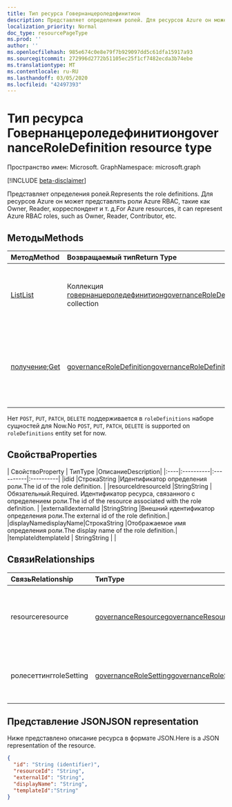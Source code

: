 ```yaml
---
title: Тип ресурса Говернанцероледефинитион
description: Представляет определения ролей. Для ресурсов Azure он может представлять роли Azure RBAC, такие как Owner, Reader, корреспондент и т. д.
localization_priority: Normal
doc_type: resourcePageType
ms.prod: ''
author: ''
ms.openlocfilehash: 985e674c0e8e79f7b929097dd5c61dfa15917a93
ms.sourcegitcommit: 272996d2772b51105ec25f1cf7482ecda3b74ebe
ms.translationtype: MT
ms.contentlocale: ru-RU
ms.lasthandoff: 03/05/2020
ms.locfileid: "42497393"
---
```

# <a name="governanceroledefinition-resource-type"></a><span data-ttu-id="ed181-104">Тип ресурса Говернанцероледефинитион</span><span class="sxs-lookup"><span data-stu-id="ed181-104">governanceRoleDefinition resource type</span></span>

<span data-ttu-id="ed181-105">Пространство имен: Microsoft. Graph</span><span class="sxs-lookup"><span data-stu-id="ed181-105">Namespace: microsoft.graph</span></span>

[!INCLUDE [beta-disclaimer](../../includes/beta-disclaimer.md)]


<span data-ttu-id="ed181-106">Представляет определения ролей.</span><span class="sxs-lookup"><span data-stu-id="ed181-106">Represents the role definitions.</span></span> <span data-ttu-id="ed181-107">Для ресурсов Azure он может представлять роли Azure RBAC, такие как Owner, Reader, корреспондент и т. д.</span><span class="sxs-lookup"><span data-stu-id="ed181-107">For Azure resources, it can represent Azure RBAC roles, such as Owner, Reader, Contributor, etc.</span></span>


## <a name="methods"></a><span data-ttu-id="ed181-108">Методы</span><span class="sxs-lookup"><span data-stu-id="ed181-108">Methods</span></span>

| <span data-ttu-id="ed181-109">Метод</span><span class="sxs-lookup"><span data-stu-id="ed181-109">Method</span></span>          | <span data-ttu-id="ed181-110">Возвращаемый тип</span><span class="sxs-lookup"><span data-stu-id="ed181-110">Return Type</span></span> |<span data-ttu-id="ed181-111">Описание</span><span class="sxs-lookup"><span data-stu-id="ed181-111">Description</span></span>|
|:---------------|:--------|:--------|
|[<span data-ttu-id="ed181-112">List</span><span class="sxs-lookup"><span data-stu-id="ed181-112">List</span></span>](../api/governanceroledefinition-list.md) | <span data-ttu-id="ed181-113">Коллекция [говернанцероледефинитион](../resources/governanceroledefinition.md)</span><span class="sxs-lookup"><span data-stu-id="ed181-113">[governanceRoleDefinition](../resources/governanceroledefinition.md) collection</span></span> |<span data-ttu-id="ed181-114">Перечисление коллекции определений ролей для ресурса.</span><span class="sxs-lookup"><span data-stu-id="ed181-114">List a collection of role definitions on a resource.</span></span>|
|<span data-ttu-id="ed181-115">[получение](../api/governanceroledefinition-get.md);</span><span class="sxs-lookup"><span data-stu-id="ed181-115">[Get](../api/governanceroledefinition-get.md)</span></span> | [<span data-ttu-id="ed181-116">governanceRoleDefinition</span><span class="sxs-lookup"><span data-stu-id="ed181-116">governanceRoleDefinition</span></span>](../resources/governanceroledefinition.md) |<span data-ttu-id="ed181-117">Считывание свойств и связей объекта определения роли, указанного по идентификатору.</span><span class="sxs-lookup"><span data-stu-id="ed181-117">Read properties and relationships of a role definition entity specified by id.</span></span>|

<span data-ttu-id="ed181-118">Нет `POST`, `PUT`, `PATCH`, `DELETE` поддерживается в `roleDefinitions` наборе сущностей для Now.</span><span class="sxs-lookup"><span data-stu-id="ed181-118">No `POST`, `PUT`, `PATCH`, `DELETE` is supported on `roleDefinitions` entity set for now.</span></span>

## <a name="properties"></a><span data-ttu-id="ed181-119">Свойства</span><span class="sxs-lookup"><span data-stu-id="ed181-119">Properties</span></span>
| <span data-ttu-id="ed181-120">Свойство</span><span class="sxs-lookup"><span data-stu-id="ed181-120">Property</span></span>  | <span data-ttu-id="ed181-121">Тип</span><span class="sxs-lookup"><span data-stu-id="ed181-121">Type</span></span>      |<span data-ttu-id="ed181-122">Описание</span><span class="sxs-lookup"><span data-stu-id="ed181-122">Description</span></span>|
|:----|:----------|:----------|:----------|
|<span data-ttu-id="ed181-123">id</span><span class="sxs-lookup"><span data-stu-id="ed181-123">id</span></span>         |<span data-ttu-id="ed181-124">Строка</span><span class="sxs-lookup"><span data-stu-id="ed181-124">String</span></span>     |<span data-ttu-id="ed181-125">Идентификатор определения роли.</span><span class="sxs-lookup"><span data-stu-id="ed181-125">The id of the role definition.</span></span> |
|<span data-ttu-id="ed181-126">resourceId</span><span class="sxs-lookup"><span data-stu-id="ed181-126">resourceId</span></span> |<span data-ttu-id="ed181-127">String</span><span class="sxs-lookup"><span data-stu-id="ed181-127">String</span></span>     |<span data-ttu-id="ed181-128">Обязательный.</span><span class="sxs-lookup"><span data-stu-id="ed181-128">Required.</span></span> <span data-ttu-id="ed181-129">Идентификатор ресурса, связанного с определением роли.</span><span class="sxs-lookup"><span data-stu-id="ed181-129">The id of the resource associated with the role definition.</span></span> |
|<span data-ttu-id="ed181-130">externalId</span><span class="sxs-lookup"><span data-stu-id="ed181-130">externalId</span></span>   |<span data-ttu-id="ed181-131">String</span><span class="sxs-lookup"><span data-stu-id="ed181-131">String</span></span>     |<span data-ttu-id="ed181-132">Внешний идентификатор определения роли.</span><span class="sxs-lookup"><span data-stu-id="ed181-132">The external id of the role definition.</span></span>|
|<span data-ttu-id="ed181-133">displayName</span><span class="sxs-lookup"><span data-stu-id="ed181-133">displayName</span></span>|<span data-ttu-id="ed181-134">Строка</span><span class="sxs-lookup"><span data-stu-id="ed181-134">String</span></span>     |<span data-ttu-id="ed181-135">Отображаемое имя определения роли.</span><span class="sxs-lookup"><span data-stu-id="ed181-135">The display name of the role definition.</span></span>|
|<span data-ttu-id="ed181-136">templateId</span><span class="sxs-lookup"><span data-stu-id="ed181-136">templateId</span></span> | <span data-ttu-id="ed181-137">String</span><span class="sxs-lookup"><span data-stu-id="ed181-137">String</span></span> | |

## <a name="relationships"></a><span data-ttu-id="ed181-138">Связи</span><span class="sxs-lookup"><span data-stu-id="ed181-138">Relationships</span></span>
| <span data-ttu-id="ed181-139">Связь</span><span class="sxs-lookup"><span data-stu-id="ed181-139">Relationship</span></span> | <span data-ttu-id="ed181-140">Тип</span><span class="sxs-lookup"><span data-stu-id="ed181-140">Type</span></span>   |<span data-ttu-id="ed181-141">Описание</span><span class="sxs-lookup"><span data-stu-id="ed181-141">Description</span></span>|
|:---------------|:--------|:----------|
|<span data-ttu-id="ed181-142">resource</span><span class="sxs-lookup"><span data-stu-id="ed181-142">resource</span></span>|[<span data-ttu-id="ed181-143">governanceResource</span><span class="sxs-lookup"><span data-stu-id="ed181-143">governanceResource</span></span>](../resources/governanceresource.md)|<span data-ttu-id="ed181-144">Только для чтения.</span><span class="sxs-lookup"><span data-stu-id="ed181-144">Read-only.</span></span> <span data-ttu-id="ed181-145">Связанный ресурс для определения роли.</span><span class="sxs-lookup"><span data-stu-id="ed181-145">The associated resource for the role definition.</span></span>|
|<span data-ttu-id="ed181-146">ролесеттинг</span><span class="sxs-lookup"><span data-stu-id="ed181-146">roleSetting</span></span>|[<span data-ttu-id="ed181-147">governanceRoleSetting</span><span class="sxs-lookup"><span data-stu-id="ed181-147">governanceRoleSetting</span></span>](../resources/governancerolesetting.md)|<span data-ttu-id="ed181-148">Связанный параметр роли для определения роли.</span><span class="sxs-lookup"><span data-stu-id="ed181-148">The associated role setting for the role definition.</span></span>|

## <a name="json-representation"></a><span data-ttu-id="ed181-149">Представление JSON</span><span class="sxs-lookup"><span data-stu-id="ed181-149">JSON representation</span></span>

<span data-ttu-id="ed181-150">Ниже представлено описание ресурса в формате JSON.</span><span class="sxs-lookup"><span data-stu-id="ed181-150">Here is a JSON representation of the resource.</span></span>

<!-- {
  "blockType": "resource",
  "keyProperty": "id",
  "optionalProperties": [

  ],
  "@odata.type": "microsoft.graph.governanceRoleDefinition"
}-->

```json
{
  "id": "String (identifier)",
  "resourceId": "String",
  "externalId": "String",
  "displayName": "String",  
  "templateId":"String"
}

```

<!-- uuid: 8fcb5dbc-d5aa-4681-8e31-b001d5168d79
2015-10-25 14:57:30 UTC -->
<!--
{
  "type": "#page.annotation",
  "description": "governanceRoleDefinition",
  "keywords": "",
  "section": "documentation",
  "tocPath": "",
  "suppressions": []
}
-->
